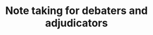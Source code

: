 ---
title: "Note taking for debaters and adjudicators"
lang: "English"
year: "2022"
links: ['9jpgDmXAAaA']
slides: ""
authors: ['Noluthando Honono']
tags: ['Debate', 'Judging']
layout: "workshop"
categories: ["workshops"]
---